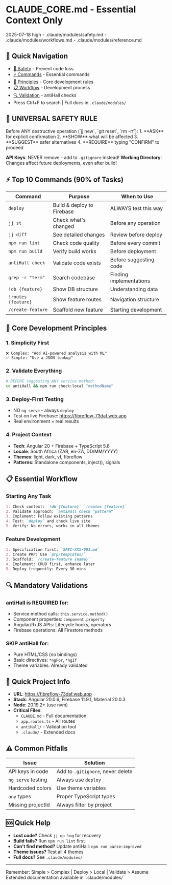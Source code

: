 # CLAUDE_CORE.md - Essential Context Only

<claude-context version="2.0" priority="critical">
  <metadata>
    <last-updated>2025-07-18</last-updated>
    <confidence>high</confidence>
    <extends>
      - .claude/modules/safety.md
      - .claude/modules/workflows.md
      - .claude/modules/reference.md
    </extends>
  </metadata>
</claude-context>

## 📑 Quick Navigation
- [🚨 Safety](#safety) - Prevent code loss
- [⚡ Commands](#commands) - Essential commands  
- [🎯 Principles](#principles) - Core development rules
- [📋 Workflow](#workflow) - Development process
- [🔍 Validation](#validation) - antiHall checks
- Press Ctrl+F to search | Full docs in `.claude/modules/`

## 🚨 UNIVERSAL SAFETY RULE

<critical-rules priority="1">
Before ANY destructive operation (`jj new`, `git reset`, `rm -rf`):
1. **ASK** for explicit confirmation
2. **SHOW** what will be affected
3. **SUGGEST** safer alternatives
4. **REQUIRE** typing "CONFIRM" to proceed

**API Keys**: NEVER remove - add to `.gitignore` instead!
**Working Directory**: Changes affect future deployments, even after build!
</critical-rules>

## ⚡ Top 10 Commands (90% of Tasks)

| Command | Purpose | When to Use |
|---------|---------|-------------|
| `deploy` | Build & deploy to Firebase | ALWAYS test this way |
| `jj st` | Check what's changed | Before any operation |
| `jj diff` | See detailed changes | Review before deploy |
| `npm run lint` | Check code quality | Before every commit |
| `npm run build` | Verify build works | Before deployment |
| `antiHall check` | Validate code exists | Before suggesting code |
| `grep -r "term"` | Search codebase | Finding implementations |
| `!db {feature}` | Show DB structure | Understanding data |
| `!routes {feature}` | Show feature routes | Navigation structure |
| `/create-feature` | Scaffold new feature | Starting development |

## 🎯 Core Development Principles

<core-principles confidence="high" last-validated="2025-07-18">

### 1. Simplicity First
```
❌ Complex: "Add AI-powered analysis with ML"
✅ Simple: "Use a JSON lookup"
```

### 2. Validate Everything
```bash
# BEFORE suggesting ANY service method:
cd antiHall && npm run check:local "methodName"
```

### 3. Deploy-First Testing
- NO `ng serve` - always `deploy`
- Test on live Firebase: https://fibreflow-73daf.web.app
- Real environment = real results

### 4. Project Context
- **Tech**: Angular 20 + Firebase + TypeScript 5.8
- **Locale**: South Africa (ZAR, en-ZA, DD/MM/YYYY)
- **Themes**: light, dark, vf, fibreflow
- **Patterns**: Standalone components, inject(), signals

</core-principles>

## 📋 Essential Workflow

### Starting Any Task
```markdown
1. Check context: `!db {feature}` `!routes {feature}`
2. Validate approach: `antiHall check "pattern"`
3. Implement: Follow existing patterns
4. Test: `deploy` and check live site
5. Verify: No errors, works in all themes
```

### Feature Development
```markdown
1. Specification first: `SPEC-XXX-001.md`
2. Create PRP: Use `prp/templates/`
3. Scaffold: `/create-feature {name}`
4. Implement: CRUD first, enhance later
5. Deploy frequently: Every 30 mins
```

## 🔍 Mandatory Validations

<validation-rules confidence="high">

### antiHall is REQUIRED for:
- Service method calls: `this.service.method()`
- Component properties: `component.property`
- Angular/RxJS APIs: Lifecycle hooks, operators
- Firebase operations: All Firestore methods

### SKIP antiHall for:
- Pure HTML/CSS (no bindings)
- Basic directives: `*ngFor`, `*ngIf`
- Theme variables: Already validated

</validation-rules>

## 🚀 Quick Project Info

- **URL**: https://fibreflow-73daf.web.app
- **Stack**: Angular 20.0.6, Firebase 11.9.1, Material 20.0.3
- **Node**: 20.19.2+ (use nvm)
- **Critical Files**:
  - `CLAUDE.md` - Full documentation
  - `app.routes.ts` - All routes
  - `antiHall/` - Validation tool
  - `.claude/` - Extended docs

## ⚠️ Common Pitfalls

| Issue | Solution |
|-------|----------|
| API keys in code | Add to `.gitignore`, never delete |
| `ng serve` testing | Always use `deploy` |
| Hardcoded colors | Use theme variables |
| `any` types | Proper TypeScript types |
| Missing projectId | Always filter by project |

## 🆘 Quick Help

- **Lost code?** Check `jj op log` for recovery
- **Build fails?** Run `npm run lint` first
- **Can't find method?** Update antiHall: `npm run parse:improved`
- **Theme issues?** Test all 4 themes
- **Full docs?** See `.claude/modules/`

---

<quick-reference>
Remember: Simple > Complex | Deploy > Local | Validate > Assume
Extended documentation available in `.claude/modules/`
</quick-reference>